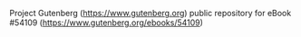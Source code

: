 Project Gutenberg (https://www.gutenberg.org) public repository for
eBook #54109 (https://www.gutenberg.org/ebooks/54109)
